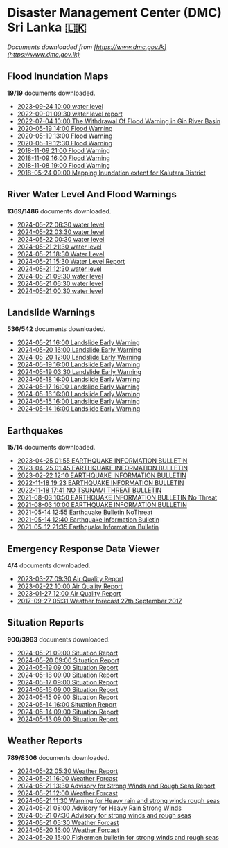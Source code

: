 # Disaster Management Center (DMC) Sri Lanka :sri_lanka:

*Documents downloaded from [https://www.dmc.gov.lk](https://www.dmc.gov.lk)*

## Flood Inundation Maps

**19/19** documents downloaded.

* [2023-09-24 10:00 water level](data/flood-inundation-maps/20230924.1000.water-level.pdf)
* [2022-09-01 09:30 water level report](data/flood-inundation-maps/20220901.0930.water-level-report.pdf)
* [2022-07-04 10:00 The Withdrawal Of Flood Warning in Gin River Basin](data/flood-inundation-maps/20220704.1000.the-withdrawal-of-flood-warning-in-gin-river-basin.pdf)
* [2020-05-19 14:00 Flood Warning](data/flood-inundation-maps/20200519.1400.flood-warning.pdf)
* [2020-05-19 13:00 Flood Warning](data/flood-inundation-maps/20200519.1300.flood-warning.pdf)
* [2020-05-19 12:30 Flood Warning](data/flood-inundation-maps/20200519.1230.flood-warning.pdf)
* [2018-11-09 21:00 Flood Warning](data/flood-inundation-maps/20181109.2100.flood-warning.PDF)
* [2018-11-09 16:00 Flood Warning](data/flood-inundation-maps/20181109.1600.flood-warning.PDF)
* [2018-11-08 19:00 Flood Warning](data/flood-inundation-maps/20181108.1900.flood-warning.PDF)
* [2018-05-24 09:00 Mapping Inundation extent for Kalutara District](data/flood-inundation-maps/20180524.0900.mapping-inundation-extent-for-kalutara-district.pdf)

## River Water Level And Flood Warnings

**1369/1486** documents downloaded.

* [2024-05-22 06:30 water level](data/river-water-level-and-flood-warnings/20240522.0630.water-level.pdf)
* [2024-05-22 03:30 water level](data/river-water-level-and-flood-warnings/20240522.0330.water-level.pdf)
* [2024-05-22 00:30 water level](data/river-water-level-and-flood-warnings/20240522.0030.water-level.pdf)
* [2024-05-21 21:30 water level](data/river-water-level-and-flood-warnings/20240521.2130.water-level.pdf)
* [2024-05-21 18:30 Water Level](data/river-water-level-and-flood-warnings/20240521.1830.water-level.pdf)
* [2024-05-21 15:30 Water Level Report](data/river-water-level-and-flood-warnings/20240521.1530.water-level-report.pdf)
* [2024-05-21 12:30 water level](data/river-water-level-and-flood-warnings/20240521.1230.water-level.pdf)
* [2024-05-21 09:30 water level](data/river-water-level-and-flood-warnings/20240521.0930.water-level.pdf)
* [2024-05-21 06:30 water level](data/river-water-level-and-flood-warnings/20240521.0630.water-level.pdf)
* [2024-05-21 00:30 water level](data/river-water-level-and-flood-warnings/20240521.0030.water-level.pdf)

## Landslide Warnings

**536/542** documents downloaded.

* [2024-05-21 16:00 Landslide Early Warning](data/landslide-warnings/20240521.1600.landslide-early-warning.pdf)
* [2024-05-20 16:00 Landslide Early Warning](data/landslide-warnings/20240520.1600.landslide-early-warning.pdf)
* [2024-05-20 12:00 Landslide Early Warning](data/landslide-warnings/20240520.1200.landslide-early-warning.pdf)
* [2024-05-19 16:00 Landslide Early Warning](data/landslide-warnings/20240519.1600.landslide-early-warning.pdf)
* [2024-05-19 03:30 Landslide Early Warning](data/landslide-warnings/20240519.0330.landslide-early-warning.pdf)
* [2024-05-18 16:00 Landslide Early Warning](data/landslide-warnings/20240518.1600.landslide-early-warning.pdf)
* [2024-05-17 16:00 Landslide Early Warning](data/landslide-warnings/20240517.1600.landslide-early-warning.pdf)
* [2024-05-16 16:00 Landslide Early Warning](data/landslide-warnings/20240516.1600.landslide-early-warning.pdf)
* [2024-05-15 16:00 Landslide Early Warning](data/landslide-warnings/20240515.1600.landslide-early-warning.pdf)
* [2024-05-14 16:00 Landslide Early Warning](data/landslide-warnings/20240514.1600.landslide-early-warning.pdf)

## Earthquakes

**15/14** documents downloaded.

* [2023-04-25 01:55 EARTHQUAKE INFORMATION BULLETIN](data/earthquakes/20230425.0155.earthquake-information-bulletin.pdf)
* [2023-04-25 01:45 EARTHQUAKE INFORMATION BULLETIN](data/earthquakes/20230425.0145.earthquake-information-bulletin.pdf)
* [2023-02-22 12:10 EARTHQUAKE INFORMATION BULLETIN](data/earthquakes/20230222.1210.earthquake-information-bulletin.pdf)
* [2022-11-18 19:23 EARTHQUAKE INFORMATION BULLETIN](data/earthquakes/20221118.1923.earthquake-information-bulletin.pdf)
* [2022-11-18 17:41 NO TSUNAMI THREAT BULLETIN](data/earthquakes/20221118.1741.no-tsunami-threat-bulletin.pdf)
* [2021-08-03 10:50 EARTHQUAKE INFORMATION BULLETIN No Threat](data/earthquakes/20210803.1050.earthquake-information-bulletin-no-threat.pdf)
* [2021-08-03 10:00 EARTHQUAKE INFORMATION BULLETIN](data/earthquakes/20210803.1000.earthquake-information-bulletin.pdf)
* [2021-05-14 12:55 Earthquake Bulletin NoThreat](data/earthquakes/20210514.1255.earthquake-bulletin-nothreat.pdf)
* [2021-05-14 12:40 Earthquake Information Bulletin](data/earthquakes/20210514.1240.earthquake-information-bulletin.pdf)
* [2021-05-12 21:35 Earthquake Information Bulletin](data/earthquakes/20210512.2135.earthquake-information-bulletin.pdf)

## Emergency Response Data Viewer

**4/4** documents downloaded.

* [2023-03-27 09:30 Air Quality Report](data/emergency-response-data-viewer/20230327.0930.air-quality-report.pdf)
* [2023-02-22 10:00 Air Quality Report](data/emergency-response-data-viewer/20230222.1000.air-quality-report.pdf)
* [2023-01-27 12:00 Air Quality Report](data/emergency-response-data-viewer/20230127.1200.air-quality-report.pdf)
* [2017-09-27 05:31 Weather forecast 27th September 2017](data/emergency-response-data-viewer/20170927.0531.weather-forecast-27th-september-2017.pdf)

## Situation Reports

**900/3963** documents downloaded.

* [2024-05-21 09:00 Situation Report](data/situation-reports/20240521.0900.situation-report.pdf)
* [2024-05-20 09:00 Situation Report](data/situation-reports/20240520.0900.situation-report.pdf)
* [2024-05-19 09:00 Situation Report](data/situation-reports/20240519.0900.situation-report.pdf)
* [2024-05-18 09:00 Situation Report](data/situation-reports/20240518.0900.situation-report.pdf)
* [2024-05-17 09:00 Situation Report](data/situation-reports/20240517.0900.situation-report.pdf)
* [2024-05-16 09:00 Situation Report](data/situation-reports/20240516.0900.situation-report.pdf)
* [2024-05-15 09:00 Situation Report](data/situation-reports/20240515.0900.situation-report.pdf)
* [2024-05-14 16:00 Situation Report](data/situation-reports/20240514.1600.situation-report.pdf)
* [2024-05-14 09:00 Situation Report](data/situation-reports/20240514.0900.situation-report.pdf)
* [2024-05-13 09:00 Situation Report](data/situation-reports/20240513.0900.situation-report.pdf)

## Weather Reports

**789/8306** documents downloaded.

* [2024-05-22 05:30 Weather Report](data/weather-reports/20240522.0530.weather-report.pdf)
* [2024-05-21 16:00 Weather Forcast](data/weather-reports/20240521.1600.weather-forcast.pdf)
* [2024-05-21 13:30 Advisory for Strong Winds and Rough Seas Report](data/weather-reports/20240521.1330.advisory-for-strong-winds-and-rough-seas-report.pdf)
* [2024-05-21 12:00 Weather Forcast](data/weather-reports/20240521.1200.weather-forcast.pdf)
* [2024-05-21 11:30 Warning for Heavy rain and strong winds rough seas](data/weather-reports/20240521.1130.warning-for-heavy-rain-and-strong-winds-rough-seas.pdf)
* [2024-05-21 08:00 Advisory for Heavy Rain  Strong Winds](data/weather-reports/20240521.0800.advisory-for-heavy-rain-strong-winds.pdf)
* [2024-05-21 07:30 Advisory for strong winds and rough seas](data/weather-reports/20240521.0730.advisory-for-strong-winds-and-rough-seas.pdf)
* [2024-05-21 05:30 Weather Forcast](data/weather-reports/20240521.0530.weather-forcast.pdf)
* [2024-05-20 16:00 Weather Forcast](data/weather-reports/20240520.1600.weather-forcast.pdf)
* [2024-05-20 15:00 Fishermen bulletin for strong winds and rough seas](data/weather-reports/20240520.1500.fishermen-bulletin-for-strong-winds-and-rough-seas.pdf)
